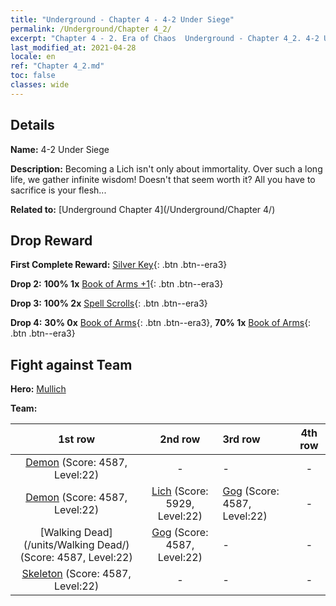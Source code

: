 ```yaml
---
title: "Underground - Chapter 4 - 4-2 Under Siege"
permalink: /Underground/Chapter 4_2/
excerpt: "Chapter 4 - 2. Era of Chaos  Underground - Chapter 4_2. 4-2 Under Siege"
last_modified_at: 2021-04-28
locale: en
ref: "Chapter 4_2.md"
toc: false
classes: wide
---
```


## Details

 **Name:** 4-2 Under Siege

 **Description:** Becoming a Lich isn't only about immortality. Over such a long life, we gather infinite wisdom! Doesn't that seem worth it? All you have to sacrifice is your flesh...

 **Related to:** [Underground Chapter 4](/Underground/Chapter 4/)

## Drop Reward

 **First Complete Reward:** [Silver Key](/Items/con_693/){: .btn .btn--era3}

 **Drop 2:** **100% 1x** [Book of Arms +1](/Items/mat_25/){: .btn .btn--era3}

 **Drop 3:** **100% 2x** [Spell Scrolls](/Items/con_694/){: .btn .btn--era3}

 **Drop 4:** **30% 0x** [Book of Arms](/Items/mat_18/){: .btn .btn--era3}, **70% 1x** [Book of Arms](/Items/mat_18/){: .btn .btn--era3}


## Fight against Team
 **Hero:** [Mullich](/heroes/Mullich/)

 **Team:**


  | 1st row | 2nd row | 3rd row | 4th row |
  |:----:|:----:|:----|:----:|
  | [Demon](/units/Demon/) (Score: 4587, Level:22)  | - | - | - |
  | [Demon](/units/Demon/) (Score: 4587, Level:22)  | [Lich](/units/Lich/) (Score: 5929, Level:22)  | [Gog](/units/Gog/) (Score: 4587, Level:22)  | - |
  | [Walking Dead](/units/Walking Dead/) (Score: 4587, Level:22)  | [Gog](/units/Gog/) (Score: 4587, Level:22)  | - | - |
  | [Skeleton](/units/Skeleton/) (Score: 4587, Level:22)  | - | - | - |


